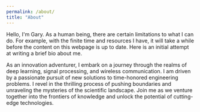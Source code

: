 ```yaml
---
permalink: /about/
title: "About"
---
```


Hello, I'm Gary. As a human being, there are certain limitations to what I can do. For example, with the finite time and resources I have, it will take a while before the content on this webpage is up to date. Here is an initial attempt at writing a brief bio about me.

As an innovation adventurer, I embark on a journey through the realms of deep learning, signal processing, and wireless communication. I am driven by a passionate pursuit of new solutions to time-honored engineering problems. I revel in the thrilling process of pushing boundaries and unraveling the mysteries of the scientific landscape. Join me as we venture together into the frontiers of knowledge and unlock the potential of cutting-edge technologies.

